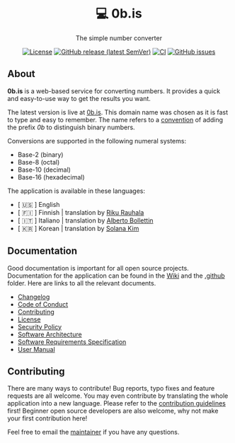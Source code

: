 <h1 align="center">💻 0b.is</h1>

<div align="center">

The simple number converter

</div>

<div align="center">

[![License](https://img.shields.io/github/license/rikurauhala/0b.is?color=blue&style=for-the-badge)](https://github.com/rikurauhala/0b.is/blob/main/LICENSE.md)
[![GitHub release (latest SemVer)](https://img.shields.io/github/v/release/rikurauhala/0b.is?color=darkgreen&style=for-the-badge)](https://github.com/rikurauhala/0b.is/wiki/Changelog#version-124)
[![CI](https://img.shields.io/github/actions/workflow/status/rikurauhala/0b.is/main.yml?style=for-the-badge)](https://github.com/rikurauhala/0b.is/actions/workflows/main.yml)
[![GitHub issues](https://img.shields.io/github/issues/rikurauhala/0b.is?style=for-the-badge)](https://github.com/rikurauhala/0b.is/issues)

</div>

## About

**0b.is** is a web-based service for converting numbers. It provides a quick and easy-to-use way to get the results you want. 

The latest version is live at [0b.is](https://0b.is/). This domain name was chosen as it is fast to type and easy to remember. The name refers to a [convention](https://en.wikipedia.org/wiki/Binary_number#Representation) of adding the prefix *0b* to distinguish binary numbers.

Conversions are supported in the following numeral systems:
- Base-2 (binary)
- Base-8 (octal)
- Base-10 (decimal)
- Base-16 (hexadecimal)

The application is available in these languages:
- [ :us: ] English
- [ :finland: ] Finnish | translation by [Riku Rauhala](https://github.com/rikurauhala)
- [ :it: ] Italiano | translation by [Alberto Bollettin](https://github.com/main95)
- [ :kr: ] Korean | translation by [Solana Kim](https://github.com/Solanakim)

## Documentation

Good documentation is important for all open source projects. Documentation for the application can be found in the [Wiki](https://github.com/rikurauhala/0b.is/wiki) and the [.github](https://github.com/rikurauhala/0b.is/tree/main/.github) folder. Here are links to all the relevant documents.

- [Changelog](https://github.com/rikurauhala/0b.is/wiki/Changelog)
- [Code of Conduct](https://github.com/rikurauhala/0b.is/blob/main/.github/CODE_OF_CONDUCT.md)
- [Contributing](https://github.com/rikurauhala/0b.is/blob/main/.github/CONTRIBUTING.md)
- [License](https://github.com/rikurauhala/0b.is/blob/main/LICENSE.md)
- [Security Policy](https://github.com/rikurauhala/0b.is/blob/main/.github/SECURITY.md)
- [Software Architecture](https://github.com/rikurauhala/0b.is/wiki/Software-Architecture)
- [Software Requirements Specification](https://github.com/rikurauhala/0b.is/wiki/Software-Requirements-Specification)
- [User Manual](https://github.com/rikurauhala/0b.is/wiki/User-Manual)

## Contributing

There are many ways to contribute! Bug reports, typo fixes and feature requests are all welcome. You may even contribute by translating the whole application into a new language. Please refer to the [contribution guidelines](https://github.com/rikurauhala/0b.is/blob/main/.github/CONTRIBUTING.md) first! Beginner open source developers are also welcome, why not make your first contribution here!

Feel free to email the [maintainer](https://github.com/rikurauhala) if you have any questions.
